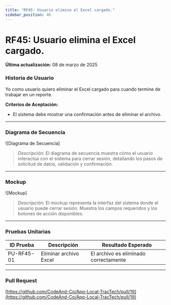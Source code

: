 ```yaml
---
title: "RF45: Usuario elimina el Excel cargado."  
sidebar_position: 46
---
```


# RF45: Usuario elimina el Excel cargado.

**Última actualización:** 08 de marzo de 2025

### Historia de Usuario

Yo como usuario quiero eliminar el Excel cargado para cuando termine de trabajar en un reporte.

  **Criterios de Aceptación:**
  - El sistema debe mostrar una confirmación antes de eliminar el archivo.

---

### Diagrama de Secuencia

![Diagrama de Secuencia] 

> *Descripción*: El diagrama de secuencia muestra cómo el usuario interactúa con el sistema para cerrar sesión, detallando los pasos de solicitud de datos, validación y confirmación.

---

### Mockup

![Mockup]

> *Descripción*: El mockup representa la interfaz del sistema donde el usuario puede cerrar sesión. Muestra los campos requeridos y los botones de acción disponibles.

---

### Pruebas Unitarias 
| ID Prueba | Descripción | Resultado Esperado |
|-----------|-------------|--------------------|
|PU-RF45-01|Eliminar archivo Excel|El archivo es eliminado correctamente|

---

### Pull Request
[https://github.com/CodeAnd-Co/App-Local-TracTech/pull/19](https://github.com/CodeAnd-Co/App-Local-TracTech/pull/19)
